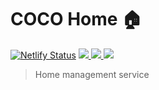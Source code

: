# COCO Home 🏠
[![Netlify Status](https://api.netlify.com/api/v1/badges/d4e7cc68-1197-4624-9087-3c411164d2ff/deploy-status)](https://app.netlify.com/sites/coco-home/deploys)
<a href="https://github.com/coco-org/coco-home">
  <img src="https://img.shields.io/badge/TypeScript-gray?style=flat&logo=TypeScript">
</a>
<a href="https://github.com/coco-org/coco-home">
  <img src="https://img.shields.io/badge/React-gray?style=flat&logo=React">
</a>
<a href="https://github.com/coco-org/coco-home">
  <img src="https://img.shields.io/badge/Redux-gray?style=flat&logo=Redux">
</a>

> Home management service
